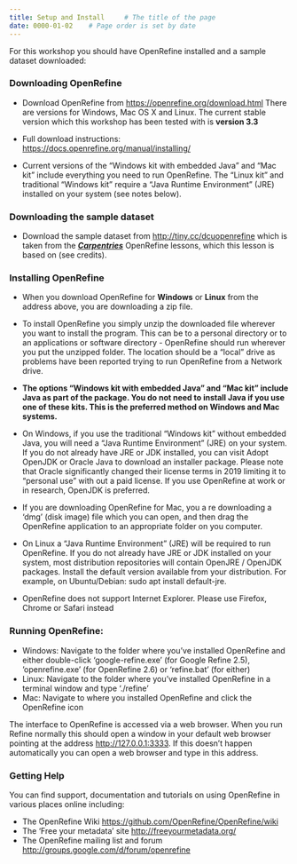 ```yaml
---
title: Setup and Install     # The title of the page
date: 0000-01-02    # Page order is set by date
---
```


For this workshop you should have OpenRefine installed and a sample dataset downloaded:

### Downloading OpenRefine

* Download OpenRefine from <https://openrefine.org/download.html>
There are versions for Windows, Mac OS X and Linux. The current stable version which this workshop has been tested with is __version 3.3__

* Full download instructions: <https://docs.openrefine.org/manual/installing/>

* Current versions of the “Windows kit with embedded Java” and “Mac kit” include everything you need to run OpenRefine. The “Linux kit” and traditional “Windows kit” require a “Java Runtime Environment” (JRE) installed on your system (see notes below).

### Downloading the sample dataset

* Download the sample dataset from <http://tiny.cc/dcuopenrefine> which is taken from the __[*Carpentries*](https://carpentries.org)__ OpenRefine lessons, which this lesson is based on (see credits).

### Installing OpenRefine

* When you download OpenRefine for __Windows__ or __Linux__ from the address above, you are downloading a zip file.

* To install OpenRefine you simply unzip the downloaded file wherever you want to install the program. This can be to a personal directory or to an applications or software directory - OpenRefine should run wherever you put the unzipped folder. The location should be a “local” drive as problems have been reported trying to run OpenRefine from a Network drive.

* __The options “Windows kit with embedded Java” and “Mac kit” include Java as part of the package. You do not need to install Java if you use one of these kits. This is the preferred method on Windows and Mac systems.__

* On Windows, if you use the traditional “Windows kit” without embedded Java, you will need a “Java Runtime Environment” (JRE) on your system. If you do not already have JRE or JDK installed, you can visit Adopt OpenJDK or Oracle Java to download an installer package. Please note that Oracle significantly changed their license terms in 2019 limiting it to “personal use” with out a paid license. If you use OpenRefine at work or in research, OpenJDK is preferred.

* If you are downloading OpenRefine for Mac, you a re downloading a ‘dmg’ (disk image) file which you can open, and then drag the OpenRefine application to an appropriate folder on you computer.

* On Linux a “Java Runtime Environment” (JRE) will be required to run OpenRefine. If you do not already have JRE or JDK installed on your system, most distribution repositories will contain OpenJRE / OpenJDK packages. Install the default version available from your distribution. For example, on Ubuntu/Debian: sudo apt install default-jre.

* OpenRefine does not support Internet Explorer. Please use Firefox, Chrome or Safari instead

### Running OpenRefine:
* Windows: Navigate to the folder where you’ve installed OpenRefine and either double-click ‘google-refine.exe’ (for Google Refine 2.5), ’openrefine.exe’ (for OpenRefine 2.6) or ‘refine.bat’ (for either)
* Linux: Navigate to the folder where you’ve installed OpenRefine in a terminal window and type ‘./refine’
* Mac: Navigate to where you installed OpenRefine and click the OpenRefine icon

The interface to OpenRefine is accessed via a web browser. When you run Refine normally this should open a window in your default web browser pointing at the address http://127.0.0.1:3333. If this doesn’t happen automatically you can open a web browser and type in this address.

### Getting Help
You can find support, documentation and tutorials on using OpenRefine in various places online including:

* The OpenRefine Wiki https://github.com/OpenRefine/OpenRefine/wiki
* The ‘Free your metadata’ site http://freeyourmetadata.org/
* The OpenRefine mailing list and forum http://groups.google.com/d/forum/openrefine
